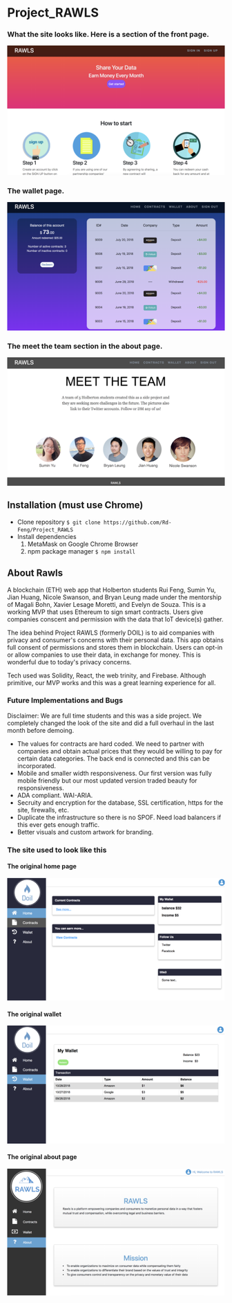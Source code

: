 # Project_RAWLS

### What the site looks like. Here is a section of the front page.
![A screen shot of a section of the front page](https://github.com/Rd-Feng/Project_RAWLS/blob/master/public/front.png)

### The wallet page.
![A screen shot of the wallet page](https://github.com/Rd-Feng/Project_RAWLS/blob/master/public/wallet.png)

###  The meet the team section in the about page.
![A screen shot of a section of the about page. Meet the Team!!](https://github.com/Rd-Feng/Project_RAWLS/blob/master/public/about.png)


## Installation (must use Chrome)

* Clone repository 
  ``$ git clone https://github.com/Rd-Feng/Project_RAWLS``
* Install dependencies
  1. MetaMask on Google Chrome Browser
  2. npm package manager ``$ npm install``

## About Rawls

A blockchain (ETH) web app that Holberton students Rui Feng, Sumin Yu, Jian Huang, Nicole Swanson, and Bryan Leung made under the mentorship of Magali Bohn, Xavier Lesage Moretti, and Evelyn de Souza.
This is a working MVP that uses Ethereum to sign smart contracts. Users give companies conscent and permission with the data that IoT device(s) gather.

The idea behind Project RAWLS (formerly DOIL) is to aid companies with privacy and consumer's concerns with their personal data.
This app obtains full consent of permissions and stores them in blockchain. Users can opt-in or allow companies to use their data, in exchange for money.
This is wonderful due to today's privacy concerns.

Tech used was Solidity, React, the web trinity, and Firebase.
Although primitive, our MVP works and this was a great learning experience for all.

### Future Implementations and Bugs

Disclaimer: We are full time students and this was a side project. We completely changed the look of the site and did a full overhaul in the last month before demoing.

* The values for contracts are hard coded. We need to partner with companies and obtain actual prices that they would be willing to pay for certain data categories. The back end is connected and this can be incorporated.  
* Mobile and smaller width responsiveness. Our first version was fully mobile friendly but our most updated version traded beauty for responsiveness.  
* ADA compliant. WAI-ARIA.  
* Secruity and encryption for the database, SSL certification, https for the site, firewalls, etc.  
* Duplicate the infrastructure so there is no SPOF. Need load balancers if this ever gets enough traffic.  
* Better visuals and custom artwork for branding.  


### The site used to look like this
#### The original home page
![Photo of the first home page](https://github.com/Rd-Feng/Project_RAWLS/blob/master/public/alphahomepage2.png)

#### The original wallet
![Photo of the first wallet page](https://github.com/Rd-Feng/Project_RAWLS/blob/master/public/alphawallet.png)

#### The original about page
![Photo of the first about page](https://github.com/Rd-Feng/Project_RAWLS/blob/master/public/alphaabout.png)

